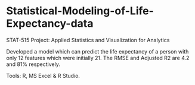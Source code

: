 # Statistical-Modeling-of-Life-Expectancy-data
STAT-515 Project: Applied Statistics and Visualization for Analytics

Developed a model which can predict the life expectancy of a person with only 12 features which were initially 21. The RMSE and Adjusted R2 are 4.2 and 81% respectively.

Tools: R, MS Excel & R Studio.

